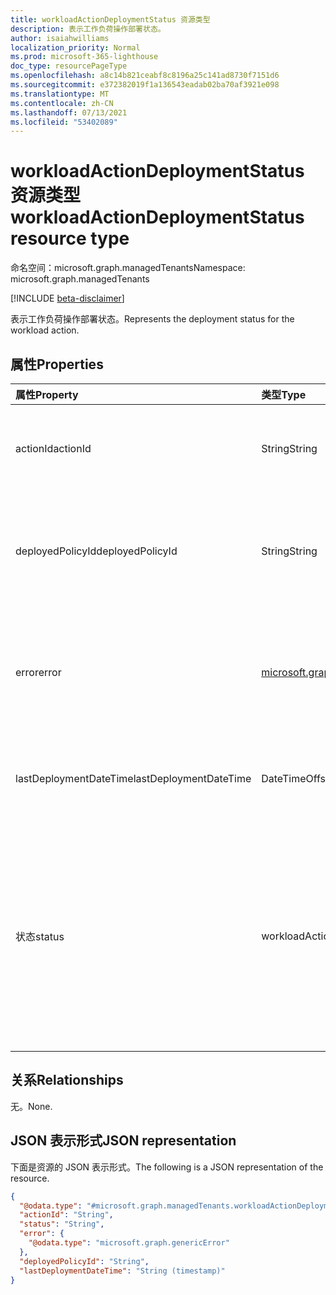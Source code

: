 ```yaml
---
title: workloadActionDeploymentStatus 资源类型
description: 表示工作负荷操作部署状态。
author: isaiahwilliams
localization_priority: Normal
ms.prod: microsoft-365-lighthouse
doc_type: resourcePageType
ms.openlocfilehash: a8c14b821ceabf8c8196a25c141ad8730f7151d6
ms.sourcegitcommit: e372382019f1a136543eadab02ba70af3921e098
ms.translationtype: MT
ms.contentlocale: zh-CN
ms.lasthandoff: 07/13/2021
ms.locfileid: "53402089"
---
```

# <a name="workloadactiondeploymentstatus-resource-type"></a><span data-ttu-id="bf2c0-103">workloadActionDeploymentStatus 资源类型</span><span class="sxs-lookup"><span data-stu-id="bf2c0-103">workloadActionDeploymentStatus resource type</span></span>

<span data-ttu-id="bf2c0-104">命名空间：microsoft.graph.managedTenants</span><span class="sxs-lookup"><span data-stu-id="bf2c0-104">Namespace: microsoft.graph.managedTenants</span></span>

[!INCLUDE [beta-disclaimer](../../includes/beta-disclaimer.md)]

<span data-ttu-id="bf2c0-105">表示工作负荷操作部署状态。</span><span class="sxs-lookup"><span data-stu-id="bf2c0-105">Represents the deployment status for the workload action.</span></span>

## <a name="properties"></a><span data-ttu-id="bf2c0-106">属性</span><span class="sxs-lookup"><span data-stu-id="bf2c0-106">Properties</span></span>
|<span data-ttu-id="bf2c0-107">属性</span><span class="sxs-lookup"><span data-stu-id="bf2c0-107">Property</span></span>|<span data-ttu-id="bf2c0-108">类型</span><span class="sxs-lookup"><span data-stu-id="bf2c0-108">Type</span></span>|<span data-ttu-id="bf2c0-109">说明</span><span class="sxs-lookup"><span data-stu-id="bf2c0-109">Description</span></span>|
|:---|:---|:---|
|<span data-ttu-id="bf2c0-110">actionId</span><span class="sxs-lookup"><span data-stu-id="bf2c0-110">actionId</span></span>|<span data-ttu-id="bf2c0-111">String</span><span class="sxs-lookup"><span data-stu-id="bf2c0-111">String</span></span>|<span data-ttu-id="bf2c0-112">工作负荷操作的唯一标识符。</span><span class="sxs-lookup"><span data-stu-id="bf2c0-112">The unique identifier for the workload action.</span></span> <span data-ttu-id="bf2c0-113">必填。</span><span class="sxs-lookup"><span data-stu-id="bf2c0-113">Required.</span></span> <span data-ttu-id="bf2c0-114">只读。</span><span class="sxs-lookup"><span data-stu-id="bf2c0-114">Read-only.</span></span>|
|<span data-ttu-id="bf2c0-115">deployedPolicyId</span><span class="sxs-lookup"><span data-stu-id="bf2c0-115">deployedPolicyId</span></span>|<span data-ttu-id="bf2c0-116">String</span><span class="sxs-lookup"><span data-stu-id="bf2c0-116">String</span></span>|<span data-ttu-id="bf2c0-117">通过应用工作负荷操作创建的任何策略的标识符。</span><span class="sxs-lookup"><span data-stu-id="bf2c0-117">The identifier of any policy that was created by applying the workload action.</span></span> <span data-ttu-id="bf2c0-118">可选。</span><span class="sxs-lookup"><span data-stu-id="bf2c0-118">Optional.</span></span> <span data-ttu-id="bf2c0-119">只读。</span><span class="sxs-lookup"><span data-stu-id="bf2c0-119">Read-only.</span></span>|
|<span data-ttu-id="bf2c0-120">error</span><span class="sxs-lookup"><span data-stu-id="bf2c0-120">error</span></span>|[<span data-ttu-id="bf2c0-121">microsoft.graph.genericError</span><span class="sxs-lookup"><span data-stu-id="bf2c0-121">microsoft.graph.genericError</span></span>](../resources/genericerror.md)|<span data-ttu-id="bf2c0-122">部署工作负荷操作时发生的异常的详细信息。</span><span class="sxs-lookup"><span data-stu-id="bf2c0-122">The detailed information for exceptions that occur when deploying the workload action.</span></span> <span data-ttu-id="bf2c0-123">可选。</span><span class="sxs-lookup"><span data-stu-id="bf2c0-123">Optional.</span></span> <span data-ttu-id="bf2c0-124">必填。</span><span class="sxs-lookup"><span data-stu-id="bf2c0-124">Required.</span></span>|
|<span data-ttu-id="bf2c0-125">lastDeploymentDateTime</span><span class="sxs-lookup"><span data-stu-id="bf2c0-125">lastDeploymentDateTime</span></span>|<span data-ttu-id="bf2c0-126">DateTimeOffset</span><span class="sxs-lookup"><span data-stu-id="bf2c0-126">DateTimeOffset</span></span>|<span data-ttu-id="bf2c0-127">上次部署工作负荷操作日期和时间。</span><span class="sxs-lookup"><span data-stu-id="bf2c0-127">The date and time the workload action was last deployed.</span></span> <span data-ttu-id="bf2c0-128">可选。</span><span class="sxs-lookup"><span data-stu-id="bf2c0-128">Optional.</span></span>|
|<span data-ttu-id="bf2c0-129">状态</span><span class="sxs-lookup"><span data-stu-id="bf2c0-129">status</span></span>|<span data-ttu-id="bf2c0-130">workloadActionStatus</span><span class="sxs-lookup"><span data-stu-id="bf2c0-130">workloadActionStatus</span></span>|<span data-ttu-id="bf2c0-131">工作负荷操作部署的状态。</span><span class="sxs-lookup"><span data-stu-id="bf2c0-131">The status of the workload action deployment.</span></span> <span data-ttu-id="bf2c0-132">可取值为：`toAddress`、`completed`、`error`、`timeOut`、`inProgress`、`unknownFutureValue`。</span><span class="sxs-lookup"><span data-stu-id="bf2c0-132">Possible values are: `toAddress`, `completed`, `error`, `timeOut`, `inProgress`, `unknownFutureValue`.</span></span> <span data-ttu-id="bf2c0-133">必填。</span><span class="sxs-lookup"><span data-stu-id="bf2c0-133">Required.</span></span> <span data-ttu-id="bf2c0-134">只读。</span><span class="sxs-lookup"><span data-stu-id="bf2c0-134">Read-only.</span></span>|

## <a name="relationships"></a><span data-ttu-id="bf2c0-135">关系</span><span class="sxs-lookup"><span data-stu-id="bf2c0-135">Relationships</span></span>
<span data-ttu-id="bf2c0-136">无。</span><span class="sxs-lookup"><span data-stu-id="bf2c0-136">None.</span></span>

## <a name="json-representation"></a><span data-ttu-id="bf2c0-137">JSON 表示形式</span><span class="sxs-lookup"><span data-stu-id="bf2c0-137">JSON representation</span></span>
<span data-ttu-id="bf2c0-138">下面是资源的 JSON 表示形式。</span><span class="sxs-lookup"><span data-stu-id="bf2c0-138">The following is a JSON representation of the resource.</span></span>
<!-- {
  "blockType": "resource",
  "@odata.type": "microsoft.graph.managedTenants.workloadActionDeploymentStatus"
}
-->
``` json
{
  "@odata.type": "#microsoft.graph.managedTenants.workloadActionDeploymentStatus",
  "actionId": "String",
  "status": "String",
  "error": {
    "@odata.type": "microsoft.graph.genericError"
  },
  "deployedPolicyId": "String",
  "lastDeploymentDateTime": "String (timestamp)"
}
```
